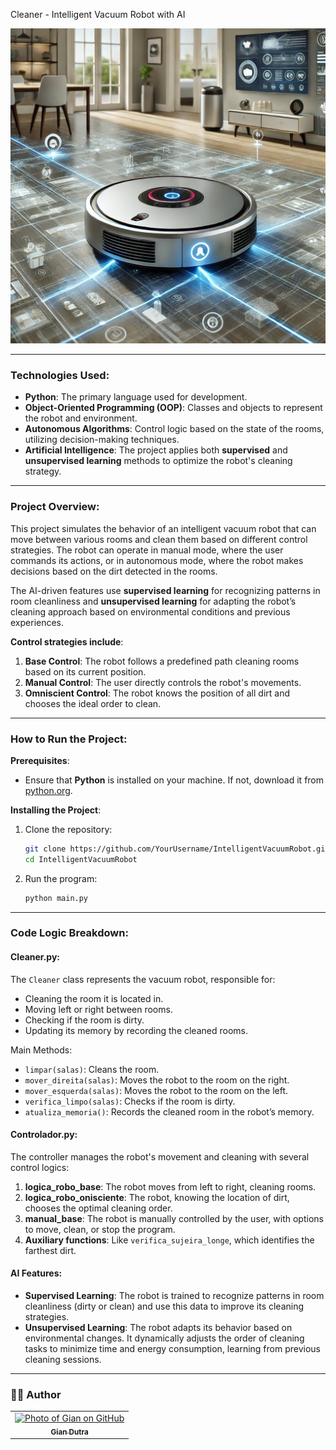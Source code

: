 Cleaner - Intelligent Vacuum Robot with AI

</p>
<img src="./.github/1.png" alt="intelligent-vacuum-robot" title="Intelligent Vacuum Robot">

---

### Technologies Used:

- **Python**: The primary language used for development.
- **Object-Oriented Programming (OOP)**: Classes and objects to represent the robot and environment.
- **Autonomous Algorithms**: Control logic based on the state of the rooms, utilizing decision-making techniques.
- **Artificial Intelligence**: The project applies both **supervised** and **unsupervised learning** methods to optimize the robot's cleaning strategy.

---

### Project Overview:

This project simulates the behavior of an intelligent vacuum robot that can move between various rooms and clean them based on different control strategies. The robot can operate in manual mode, where the user commands its actions, or in autonomous mode, where the robot makes decisions based on the dirt detected in the rooms. 

The AI-driven features use **supervised learning** for recognizing patterns in room cleanliness and **unsupervised learning** for adapting the robot’s cleaning approach based on environmental conditions and previous experiences.

**Control strategies include**:
1. **Base Control**: The robot follows a predefined path cleaning rooms based on its current position.
2. **Manual Control**: The user directly controls the robot's movements.
3. **Omniscient Control**: The robot knows the position of all dirt and chooses the ideal order to clean.

---

### How to Run the Project:

**Prerequisites**:
- Ensure that **Python** is installed on your machine. If not, download it from [python.org](https://www.python.org/downloads/).

**Installing the Project**:

1. Clone the repository:
    ```bash
    git clone https://github.com/YourUsername/IntelligentVacuumRobot.git
    cd IntelligentVacuumRobot
    ```

2. Run the program:
    ```bash
    python main.py
    ```

---

### Code Logic Breakdown:

#### **Cleaner.py**:
The `Cleaner` class represents the vacuum robot, responsible for:
- Cleaning the room it is located in.
- Moving left or right between rooms.
- Checking if the room is dirty.
- Updating its memory by recording the cleaned rooms.

Main Methods:
- `limpar(salas)`: Cleans the room.
- `mover_direita(salas)`: Moves the robot to the room on the right.
- `mover_esquerda(salas)`: Moves the robot to the room on the left.
- `verifica_limpo(salas)`: Checks if the room is dirty.
- `atualiza_memoria()`: Records the cleaned room in the robot’s memory.

#### **Controlador.py**:
The controller manages the robot's movement and cleaning with several control logics:

1. **logica_robo_base**: The robot moves from left to right, cleaning rooms.
2. **logica_robo_onisciente**: The robot, knowing the location of dirt, chooses the optimal cleaning order.
3. **manual_base**: The robot is manually controlled by the user, with options to move, clean, or stop the program.
4. **Auxiliary functions**: Like `verifica_sujeira_longe`, which identifies the farthest dirt.

#### **AI Features**:
- **Supervised Learning**: The robot is trained to recognize patterns in room cleanliness (dirty or clean) and use this data to improve its cleaning strategies.
- **Unsupervised Learning**: The robot adapts its behavior based on environmental changes. It dynamically adjusts the order of cleaning tasks to minimize time and energy consumption, learning from previous cleaning sessions.

---

### 👨‍💼 Author

<table>
  <tr>
    <td align="center">
      <a href="#">
        <img src="https://github.com/GianDutra.png" width="100px;" alt="Photo of Gian on GitHub"/><br>
        <sub>
          <b>Gian Dutra</b>
        </sub>
      </a>
    </td>
  </tr>
</table>
